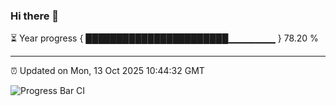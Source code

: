 ### Hi there 👋

⏳ Year progress { ███████████████████████▁▁▁▁▁▁▁ } 78.20 %

---

⏰ Updated on Mon, 13 Oct 2025 10:44:32 GMT

![Progress Bar CI](https://github.com/IshwaranRudhara/GIT-ACTION/workflows/Progress%20Bar%20CI/badge.svg)
